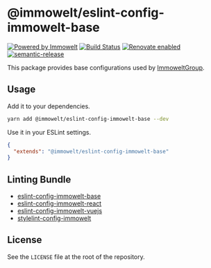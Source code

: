# @immowelt/eslint-config-immowelt-base

[![Powered by Immowelt](https://img.shields.io/badge/powered%20by-immowelt-yellow.svg?colorB=ffb200)](https://stackshare.io/immowelt-group/)
[![Build Status](https://github.com/ImmoweltGroup/eslint-config-immowelt-base/actions/workflows/release.yml/badge.svg)](https://github.com/ImmoweltGroup/eslint-config-immowelt-base/actions?query=branch%3Amaster)
[![Renovate enabled](https://img.shields.io/badge/renovate-enabled-brightgreen.svg)](https://renovateapp.com/)
[![semantic-release](https://img.shields.io/badge/%20%20%F0%9F%93%A6%F0%9F%9A%80-semantic--release-e10079.svg)](https://github.com/semantic-release/semantic-release)

This package provides base configurations used by [ImmoweltGroup](https://github.com/ImmoweltGroup).

## Usage

Add it to your dependencies.

```bash
yarn add @immowelt/eslint-config-immowelt-base --dev
```

Use it in your ESLint settings.

```json
{
  "extends": "@immowelt/eslint-config-immowelt-base"
}
```

## Linting Bundle

* [eslint-config-immowelt-base](https://github.com/ImmoweltGroup/eslint-config-immowelt-base)
* [eslint-config-immowelt-react](https://github.com/ImmoweltGroup/eslint-config-immowelt-react)
* [eslint-config-immowelt-vuejs](https://github.com/ImmoweltGroup/eslint-config-immowelt-vuejs)
* [stylelint-config-immowelt](https://github.com/ImmoweltGroup/stylelint-config-immowelt)

## License

See the `LICENSE` file at the root of the repository.
